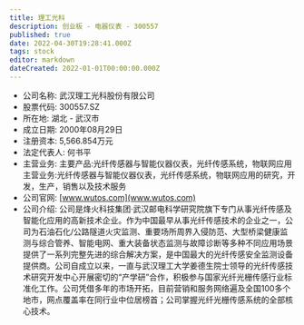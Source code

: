 ```yaml
---
title: 理工光科
description: 创业板 - 电器仪表 - 300557
published: true
date: 2022-04-30T19:28:41.000Z
tags: stock
editor: markdown
dateCreated: 2022-01-01T00:00:00.000Z
---
```


- 公司名称: 武汉理工光科股份有限公司
- 股票代码: 300557.SZ
- 所在地: 湖北 - 武汉市
- 成立日期: 2000年08月29日
- 注册资本: 5,566.854万元
- 法定代表人: 何书平
- 主营业务: 主要产品:光纤传感器与智能仪器仪表，光纤传感系统，物联网应用主营业务:光纤传感器与智能仪器仪表，光纤传感系统，物联网应用的研究，开发，生产，销售以及技术服务
- 公司官网: [www.wutos.com](www.wutos.com)
- 公司介绍: 公司是烽火科技集团·武汉邮电科学研究院旗下专门从事光纤传感及智能化应用的高新技术企业。作为中国最早从事光纤传感技术的企业之一，公司为石油石化/公路隧道火灾监测、重要场所周界入侵防范、大型桥梁健康监测与综合管养、智能电网、重大装备状态监测与故障诊断等多种不同应用场景提供了一系列完整先进的综合解决方案，是中国最大的光纤传感安全监测设备提供商。公司自成立以来，一直与武汉理工大学姜德生院士领导的光纤传感技术研究开发中心开展密切的“产学研”合作，积极参与国家光纤光栅传感行业标准化工作。公司凭借多年的市场开拓，目前营销和服务网络遍及全国100多个地市，网点覆盖率在同行业中位居榜首；公司掌握光纤光栅传感系统的全部核心技术。


